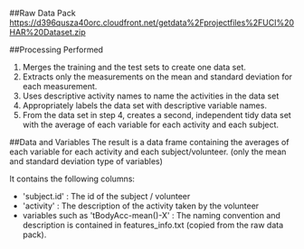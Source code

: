 ##Raw Data Pack
https://d396qusza40orc.cloudfront.net/getdata%2Fprojectfiles%2FUCI%20HAR%20Dataset.zip

##Processing Performed
1. Merges the training and the test sets to create one data set.
2. Extracts only the measurements on the mean and standard deviation for each measurement. 
3. Uses descriptive activity names to name the activities in the data set
4. Appropriately labels the data set with descriptive variable names. 
5. From the data set in step 4, creates a second, independent tidy data set with the average of each variable for each activity and each subject.

##Data and Variables
The result is a data frame containing the averages of each variable for each activity and each subject/volunteer. (only the mean and standard deviation type of variables)

It contains the following columns:
- 'subject.id' : The id of the subject / volunteer
- 'activity' : The description of the activity taken by the volunteer
- variables such as 'tBodyAcc-mean()-X' : The naming convention and description is contained in features_info.txt (copied from the raw data pack).
